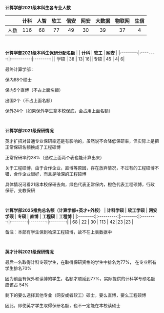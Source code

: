 **计算学部2021级本科生各专业人数**

| | **计科** | **人智** | **软工** |**信安** | **网安** | **大数据** |**物联网** |**生信** |
|:--------:|:--------:|:----------:|:--------:|:--------:|:--------:|:--------:|:--------:|:--------:|
| 人数 | 116 | 68| 77|49|30|39|37|4|

<br>

**计算学部2021级本科生保研分配名额**
| | **计科** | **软工** | **网安** |
|:--------:|:--------:|:----------:|:--------:|
| 学硕 | 38 | 13| 16|
|专硕 | 45 | 4| 6|

最终计算学部：

保内88个硕士

保内5个直博（不占上面名额）

出国2个（不占上面名额）

保外24个（如果保外学生拿本校保底，会占用上面名额）

<br>



**计算学部2021级保研情况**

英才扩招对普通专业保研率还是有影响的，虽然说不会降低保研率，但实际上是把正常保研名额换成了工程硕博

正常保研率约28%（通过上面两个表也能计算出来）

关于工程硕博，由于合作企业，直博等原因，存在放弃情况，不过有的工程硕博不错，合作企业很好，而且是哈深的工程硕博

具体情况可看21级本校保研去向，绿色代表正常保内，橙色代表工程硕博，行政保研，支教保研

<br>

**计算学部2025推免总名额（计算学部+英才+外校）**
| **计科学硕** | **软工学硕** | **网安学硕** | **专硕** | **直博** | **工程硕** | **工程博** |
|:--------:|:----------:|:--------:|:--------:|:--------:|:--------:|:--------:|
 | 68       | 22         | 30      |   113      | 42     |23        |23        |

 备注：本部有学生保到哈深工程硕博，故不在上表数据中


<br>

**英才计科2021级保研情况**

最后一名取得计科专硕学生，在取得保研资格的学生中排名为77%， 在专业所有学生排名70%

因为前面有保外和读博的学生，名额才顺延到77%，实际提供的计科学专硕名额应该占 54%

剩下的要么选择其他专业（网安或者软工）硕士，要么直博，要么工程硕博

因此，即使英才学生取得保研名额，也不一定能在本校读硕士
